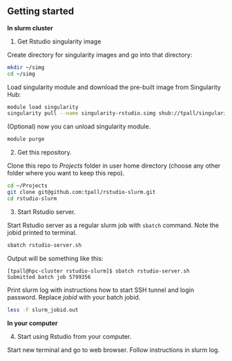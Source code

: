 ## Getting started

**In slurm cluster**

1. Get Rstudio singularity image

Create directory for singularity images and go into that directory:
```bash
mkdir ~/simg
cd ~/simg
```

Load singularity module and download the pre-built image from Singularity Hub:
```bash
module load singularity
singularity pull --name singularity-rstudio.simg shub://tpall/singularity-rstudio
```

(Optional) now you can unload singularity module.
```bash
module purge
```

2. Get this repository.

Clone this repo to *Projects* folder in user home directory (choose any other folder where you want to keep this repo). 
```bash
cd ~/Projects
git clone git@github.com:tpall/rstudio-slurm.git
cd rstudio-slurm
```

3. Start Rstudio server.

Start Rstudio server as a regular slurm job with `sbatch` command. Note the jobid printed to terminal.
```bash
sbatch rstudio-server.sh
```

Output will be something like this:
```
[tpall@hpc-cluster rstudio-slurm]$ sbatch rstudio-server.sh
Submitted batch job 5799356
```

Print slurm log with instructions how to start SSH tunnel and login password. Replace *jobid* with your batch jobid.
```bash
less -F slurm_jobid.out
```

**In your computer**

4. Start using Rstudio from your computer.

Start new terminal and go to web browser. Follow instructions in slurm log.


